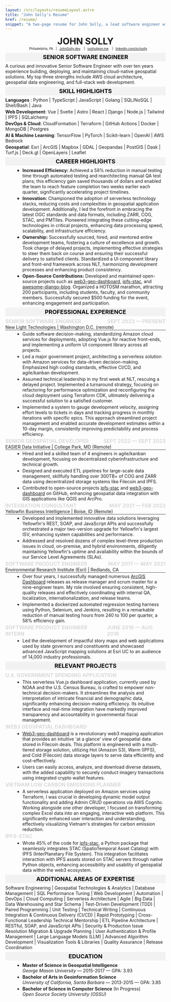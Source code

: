 ```yaml
---
layout: /src/layouts/resumeLayout.astro
title: "John Solly's Resume"
href: /resume/
snippet: "A two-page resume for John Solly, a lead software engineer with a focus on cloud computing and geospatial technologies."
---
```


# JOHN SOLLY
<div class="headerInfo">
    <ul>
        <li>Philadelphia, PA</li>
        <li>
            <a
                href="https://JohnSolly.dev"
                target="_blank"
                rel="noopener noreferrer">JohnSolly.dev</a
            >
        </li>
        <li>
            <a href="mailto:jsolly@pm.me"
                >jsolly@pm.me</a
            >
        </li>
        <li>
            <a
                href="https://linkedin.com/in/jsolly/""
                target="_blank"
                rel="noopener noreferrer">linkedin.com/in/jsolly</a
            >
        </li>
    </ul>
</div>

## SENIOR SOFTWARE ENGINEER
<div class="role-summary">A curious and innovative Senior Software Engineer with over ten years experience building, deploying, and maintaining cloud-native geospatial solutions. My top three strengths include AWS cloud architecture, geospatial data engineering, and full-stack web development.
</div>

## SKILL HIGHLIGHTS

**Languages** : Python | TypeScript | JavaScript | Golang | SQL/NoSQL | Shell/Bash | Java

**Web Development**: Vue | Svelte | Astro | React | Django | Node.js | Tailwind | IPFS | SQLalchemy

**DevOps & Cloud**: CloudFormation | Terraform | GitHub Actions | Docker | MongoDB | Postgres

**AI & Machine Learning**: TensorFlow | PyTorch | Scikit-learn | OpenAI | AWS Bedrock

**Geospatial**: Esri | ArcGIS | Mapbox | GDAL | Geopandas | PostGIS | Dask | Turf.js | Deck.gl | OpenLayers | Leaflet

## CAREER HIGHLIGHTS
<div class="career-highlights">

- <b>Increased Efficiency:</b> Achieved a 58% reduction in manual testing time through automated testing and rearchitecting manual QA test plans; this efficiency gain saved thousands of dollars and enabled the team to reach feature completion two weeks earlier each quarter, significantly accelerating project timelines.

- <b>Innovation:</b> Championed the adoption of serverless technology stacks, reducing costs and complexities in geospatial application development. Additionally, I led the forefront in embracing the latest OGC standards and data formats, including ZARR, COG, STAC, and PMTiles. Pioneered integrating these cutting-edge technologies in critical projects, enhancing data processing speed, scalability, and infrastructure efficiency.

- <b>Ownership:</b> Successfully sourced, hired, and mentored entire development teams, fostering a culture of excellence and growth. Took charge of delayed projects, implementing effective strategies to steer them back on course and ensuring their successful delivery to satisfied clients. Standardized a UI component library and front-end framework across NLT, harmonizing development processes and enhancing product consistency.

- <b>Open-Source Contributions:</b> Developed and maintained open-source projects such as [web3-geo-dashboard](https://github.com/easierdata/web3-geo-dashboard), [ipfs-stac](https://pypi.org/project/ipfs-stac/), and [awesome-django-blog](https://github.com/jsolly/awesome-django-blog). Organized a HOTOSM marathon, attracting 200 participants, including students, faculty, and community members. Successfully secured $500 funding for the event, enhancing engagement and participation.
</div>

## Professional Experience

### Senior Software Engineer  <span class="spacer"></span> Sept 2023 &mdash; Present
<p class="company-name">New Light Technologies | Washington D.C. (remote)</p>

- Guide software decision-making, standardizing Amazon cloud services for deployments, adopting Vue.js for reactive front-ends, and implementing a uniform UI component library across all projects.
- Led a major government project, architecting a serverless solution with Amazon services for data-driven decision-making. Emphasized high coding standards, effective CI/CD, and agile/kanban development.
- Assumed technical leadership in my first week at NLT, rescuing a delayed project. Implemented a turnaround strategy, focusing on refactoring for performance optimization and reconfiguring the cloud deployment using Terraform CDK, ultimately delivering a successful solution to a satisfied customer.
- Implemented a system to gauge development velocity, assigning effort levels to tickets in days and tracking progress in monthly iterations with specific epics. This approach streamlined project management and enabled accurate development estimates within a 10-day margin, consistently improving predictability and process efficiency.

### Senior Geospatial Developer <span class="spacer"></span> Sept 2022 &mdash; Sept 2023
<p class="company-name">EASIER Data Initiative | College Park, MD (Remote)</p>
 
- Hired and led a skilled team of 4 engineers in agile/kanban development, focusing on decentralized cyberinfrastructure and technical growth.
- Designed and executed ETL pipelines for large-scale data management, skillfully handling over 300TB+ of COG and ZARR data using decentralized storage systems like Filecoin and IPFS.
- Contributed to open-source projects [ipfs-stac](https://pypi.org/project/ipfs-stac/) and [web3-geo-dashboard](https://github.com/easierdata/web3-geo-dashboard) on GitHub, enhancing geospatial data integration with GIS applications like QGIS and ArcPro.

### Integration Consultant <span class="spacer"></span> May 2021 &mdash; Feb 2022
<p class="company-name">Yellowfin Business Intelligence | Boise, ID (Remote)</p>

- Developed and implemented innovative data solutions leveraging Yellowfin's REST, SOAP, and JavaScript APIs and successfully orchestrated a major two-version upgrade for Yellowfin's largest ISV, enhancing system capabilities and performance.
- Addressed and resolved dozens of complex level-three production issues in cloud, on-premise, and hybrid environments, diligently maintaining Yellowfin's uptime and availability within the bounds of our Service Level Agreements (SLAs).

### Software Product Engineer <span class="spacer"></span> May 2017 &mdash; May 2021
<p class="company-name">Environmental Research Institute (Esri) | Redlands, CA</p>

- Over four years, I successfully managed numerous [ArcGIS Dashboard](https://www.esri.com/en-us/arcgis/products/arcgis-dashboards/overview) releases as release manager and scrum master for a nine-engineer team. My role involved ensuring consistent, high-quality releases and effectively coordinating with internal QA, localization, internationalization, and release teams.
- Implemented a dockerized automated regression testing harness using Python, Selenium, and Jenkins, resulting in a remarkable reduction of manual testing hours from 240 to 100 per quarter, a 58% efficiency gain.

### Software Product Engineer Intern <span class="spacer"></span> June 2016 &mdash; Aug 2016
- Led the development of impactful story maps and web applications used by state governors and constituents and showcased advanced JavaScript mapping solutions at Esri UC to an audience of 14,000 industry professionals.

## Relevant Projects

### U.S. Government Spending Application
- This serverless Vue.js dashboard application, currently used by NOAA and the U.S. Census Bureau, is crafted to empower non-technical decision-makers. It streamlines the analysis and interpretation of intricate financial and demographic data, significantly enhancing decision-making efficiency. Its intuitive interface and real-time integration have markedly improved transparency and accountability in governmental fiscal management.

### Web3 Geospatial Dashboard
- [Web3-geo-dashboard](https://github.com/easierdata/web3-geo-dashboard) is a revolutionary web3 mapping application that provides an intuitive 'at a glance' view of geospatial data stored in Filecoin deals. This platform is engineered with a multi-tiered storage solution, utilizing Hot (Amazon S3), Warm (IPFS), and Cold (Filecoin) data storage layers to serve data efficiently and cost-effectively.
- Users can easily access, analyze, and download diverse datasets, with the added capability to securely conduct imagery transactions using integrated crypto wallet features.

### Vietnam Low Carbon Emissions Planner
- A serverless application deployed on Amazon services using Terraform, I was crucial in developing dynamic model output functionality and adding Admin CRUD operations via AWS Cognito. Working alongside one other developer, I focused on transforming complex Excel data into an engaging, interactive web platform. This significantly enhanced user interaction and understanding, effectively visualizing Vietnam's strategies for carbon emission reduction.

### IPFS-stac
- Wrote 45% of the code for [ipfs-stac](https://pypi.org/project/ipfs-stac/), a Python package that seamlessly integrates STAC (SpatioTemporal Asset Catalog) with IPFS (InterPlanetary File System). This integration facilitates interaction with IPFS assets stored on STAC servers through native Python objects, enhancing accessibility and usability of geospatial data within the web3 ecosystem.

## Additional Areas of Expertise
<p class="skillset-overview">
Software Engineering | Geospatial Technologies & Analytics | Database Management | SQL Performance Tuning | Web Development | Automation | DevOps | Cloud Computing | Serverless Architecture | Agile | Big Data | Data Warehousing and Star Schema | Test-Driven Development (TDD) | Paired Programming | Unit Testing | Technical Writing | Continuous Integration & Continuous Delivery (CI/CD) | Rapid Prototyping | Cross-Functional Leadership Technical Mentorship | ETL Pipeline Architecture | RESTful, SOAP, and JavaScript APIs | Security & Production Issue Resolution Migration & Upgrade Planning | User Authentication & Profile Management | Large Language Models (LLM) | Advanced Algorithm Development | Visualization Tools & Libraries | Quality Assurance | Release Coordination</p>

## Education
<ul>
  <li>
    <strong>Master of Science in Geospatial Intelligence</strong><br/>
    <em>George Mason University</em> — 2015-2017 — GPA: 3.93
  </li>
  <li>
    <strong>Bachelor of Arts in Geoinformation Science</strong><br/>
    <em>University of California, Santa Barbara</em> — 2013-2015 — GPA: 3.85
  </li>
  <li>
    <strong>Bachelor of Science in Computer Science</strong> (In Progress)<br/>
    <em>Open Source Society University (OSSU)</em>
  </li>
</ul>


<style>

/* ============= 
    Header
============= */

.headerInfo {
    margin-bottom: 6px;
}

.headerInfo > ul {
    display: flex;
    justify-content: center;
    white-space: nowrap;
}

.headerInfo > ul > li {
    list-style-type: none;
    margin-bottom: 1px;
}

.headerInfo > ul > li:not(:last-child) {
    margin-right: 8px;
}

.headerInfo > ul > li:not(:last-child):after {
    content: "|";
    margin-left: 8px;
}

.spacer {
    margin: 0px auto;
}

h1 {
    text-align: center;
    font-size: 28px;
    font-weight: bold;
    margin: 0;
}

h2 {
    background-color: #f2f2f2;
    padding-top: 3px;
    padding-bottom: 3px;
    margin-top: 6px;
    margin-bottom: 6px;
    font-size: 18px;
    font-weight: bold;
    text-transform: uppercase;
    text-align: center;
    color: black;
}

h3 {
    margin: 0;
    display: flex;
    font-size: 16px;
    font-weight: bold;
    text-transform: uppercase;
    color: rgb(216, 216, 216);
}

p {
    padding: 0;
    margin-block-end: 3px;
    margin-block-start: 3px;
}

ul {
    margin: 0px;
}

li {
    margin: 3px;
    list-style-type: disc; 
    margin-left: 30px;
}

.headerInfo li {
    margin: initial;
    list-style-type: initial; 
    margin-left: initial;
}

/* =============
Content
============= */

.career-highlights > ul > li {
    list-style-type: square;
}

.company-name {
    margin: 0;
    border-bottom: 1px solid rgb(64, 64, 64);
}


/* Media Queries */
@media (max-width: 1200px) {
    .headerInfo > ul {
        font-size: 12px;
    }
}

@media (max-width: 960px) {
    .headerInfo > ul {
        font-size: 10px;
    }
}

@media (max-width: 768px) {
    .headerInfo > ul {
        font-size: 9px;
    }
}

@media (max-width: 576px) {
    .headerInfo > ul {
        font-size: 8px;
    }
}

</style>
